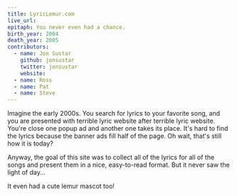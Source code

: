 ```yaml
---
title: LyricLemur.com
live_url: 
epitaph: You never even had a chance.
birth_year: 2004
death_year: 2005
contributors:
  - name: Jon Sustar
    github: jonsustar
    twitter: jonsustar
    website: 
  - name: Ross
  - name: Pat
  - name: Steve
---
```

Imagine the early 2000s. You search for lyrics to your favorite song, and you are presented with terrible lyric website after terrible lyric website. You're close one popup ad and another one takes its place. It's hard to find the lyrics because the banner ads fill half of the page. Oh wait, that's still how it is today?

Anyway, the goal of this site was to collect all of the lyrics for all of the songs and present them in a nice, easy-to-read format. But it never saw the light of day...

It even had a cute lemur mascot too!